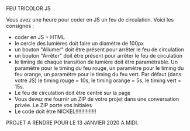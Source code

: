 ﻿FEU TRICOLOR JS

Vous avez une heure pour coder en JS un feu de circulation. Voici les consignes :
- coder en JS + HTML
- le cercle des lumières doit faire un diamètre de 100px
- un bouton "Allumer" doit être présent pour arrêter le feu de circulation
- un bouton "Arrêter" doit être présent pour arrêter le feu de circulation
- le timing de chaque transition de lumière doit être paramétrable. Un paramètre pour le timing du feu rouge, un paramètre pour le timing du feu orange, un paramètre pour le timing du feu vert. Par défaut (dans votre JS)  le timing rouge = 10s, le timing orange = 5s, le timing vert = 15s. 
- Le feu de circulation doit être centré sur la page
- Vous devez me fournir un ZIP de votre projet dans une conversation privée. Le ZIP porte vos initiales
- Le code doit être NICKEL!!!!!!!!!!!!!!

PROJET A RENDRE POUR LE 13 JANVIER 2020 A MIDI.